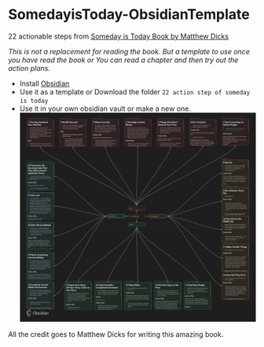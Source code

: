# SomedayisToday-ObsidianTemplate
22 actionable steps from [Someday is Today Book by Matthew Dicks](https://amzn.to/3GncXOr)

*This is not a replacement for reading the book. But a template to use once you have read the book or You can read a chapter and then try out the action plans.*

- Install [Obsidian](https://obsidian.md/)
- Use it as a template or Download the folder `22 action step of someday is today` 
- Use it in your own obsidian vault or make a new one.
![Canvas](Canvas.png)



 

All the credit goes to Matthew Dicks for writing this amazing book.

